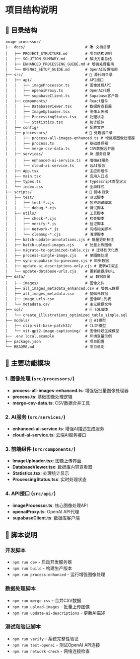 # 项目结构说明

## 📁 目录结构

```
image-processor/
├── docs/                           # 📚 文档目录
│   ├── PROJECT_STRUCTURE.md        # 项目结构说明
│   ├── SOLUTION_SUMMARY.md         # 解决方案总结
│   ├── ENHANCED_PROCESSING_GUIDE.md # 增强处理指南
│   └── OPENAI_SETUP_GUIDE.md       # OpenAI设置指南
├── src/                            # 🔧 源代码目录
│   ├── api/                        # API接口
│   │   ├── imageProcessor.ts       # 图像处理API
│   │   ├── openaiProxy.ts          # OpenAI代理
│   │   └── supabaseClient.ts       # Supabase客户端
│   ├── components/                 # React组件
│   │   ├── DatabaseViewer.tsx      # 数据库查看器
│   │   ├── ImageUploader.tsx       # 图像上传器
│   │   ├── ProcessingStatus.tsx    # 处理状态
│   │   └── Statistics.tsx          # 统计组件
│   ├── config/                     # 配置文件
│   ├── processors/                 # 🔄 处理器目录
│   │   ├── process-all-images-enhanced.ts # 增强版图像处理器
│   │   ├── process.ts              # 基础处理器
│   │   └── merge-csv-data.ts       # CSV数据合并器
│   ├── services/                   # 🛠️ 服务目录
│   │   ├── enhanced-ai-service.ts  # 增强AI服务
│   │   └── cloud-ai-service.ts     # 云AI服务
│   ├── App.tsx                     # 主应用组件
│   ├── main.tsx                    # 应用入口点
│   ├── types.ts                    # TypeScript类型定义
│   └── index.css                   # 全局样式
├── scripts/                        # 🔨 脚本目录
│   ├── test/                       # 测试脚本
│   │   ├── test-*.cjs              # 各种测试脚本
│   │   └── debug-*.cjs             # 调试脚本
│   ├── utils/                      # 工具脚本
│   │   ├── check-*.cjs             # 检查脚本
│   │   ├── verify-*.js             # 验证脚本
│   │   ├── network-*.js            # 网络相关脚本
│   │   └── cleanup-*.cjs           # 清理脚本
│   ├── batch-update-annotations.cjs # 批量更新标注
│   ├── batch-upload-images.cjs     # 批量上传图像
│   ├── migrate-to-optimized-table.cjs # 迁移到优化表
│   ├── process-single-image.cjs    # 单图像处理
│   ├── sync-supabase-to-pinecone.cjs # 同步数据
│   ├── update-ai-descriptions-only.cjs # 更新AI描述
│   └── update-database-urls.cjs    # 更新数据库URL
├── data/                           # 📊 数据目录
│   ├── images/                     # 图像文件
│   ├── all_images_metadata_enhanced.csv # 增强元数据
│   ├── all_images_metadata.csv     # 基础元数据
│   ├── image_urls.csv              # 图像URL列表
│   └── metadata.csv                # 主元数据文件
├── sql/                            # 🗄️ SQL脚本
│   └── create_illustrations_optimized_table_simple.sql
├── models/                         # 🤖 AI模型
│   ├── clip-vit-base-patch32/      # CLIP模型
│   └── vit-gpt2-image-captioning/  # 图像标题生成模型
├── .env.local.example              # 环境变量示例
├── package.json                    # 项目配置
└── README.md                       # 项目说明
```

## 🎯 主要功能模块

### 1. 图像处理 (`src/processors/`)
- **process-all-images-enhanced.ts**: 增强版批量图像处理器
- **process.ts**: 基础图像处理逻辑
- **merge-csv-data.ts**: CSV数据合并工具

### 2. AI服务 (`src/services/`)
- **enhanced-ai-service.ts**: 增强AI描述生成服务
- **cloud-ai-service.ts**: 云端AI服务接口

### 3. 前端组件 (`src/components/`)
- **ImageUploader.tsx**: 图像上传界面
- **DatabaseViewer.tsx**: 数据库内容查看器
- **Statistics.tsx**: 处理统计显示
- **ProcessingStatus.tsx**: 实时处理状态

### 4. API接口 (`src/api/`)
- **imageProcessor.ts**: 核心图像处理API
- **openaiProxy.ts**: OpenAI API代理
- **supabaseClient.ts**: 数据库客户端

## 🔧 脚本说明

### 开发脚本
- `npm run dev` - 启动开发服务器
- `npm run build` - 构建生产版本
- `npm run process-enhanced` - 运行增强图像处理

### 数据处理脚本
- `npm run merge-csv` - 合并CSV数据
- `npm run upload-images` - 批量上传图像
- `npm run update-ai-descriptions` - 更新AI描述

### 测试和验证脚本
- `npm run verify` - 系统完整性验证
- `npm run test-openai` - 测试OpenAI API连接
- `npm run network-check` - 网络连接检查 